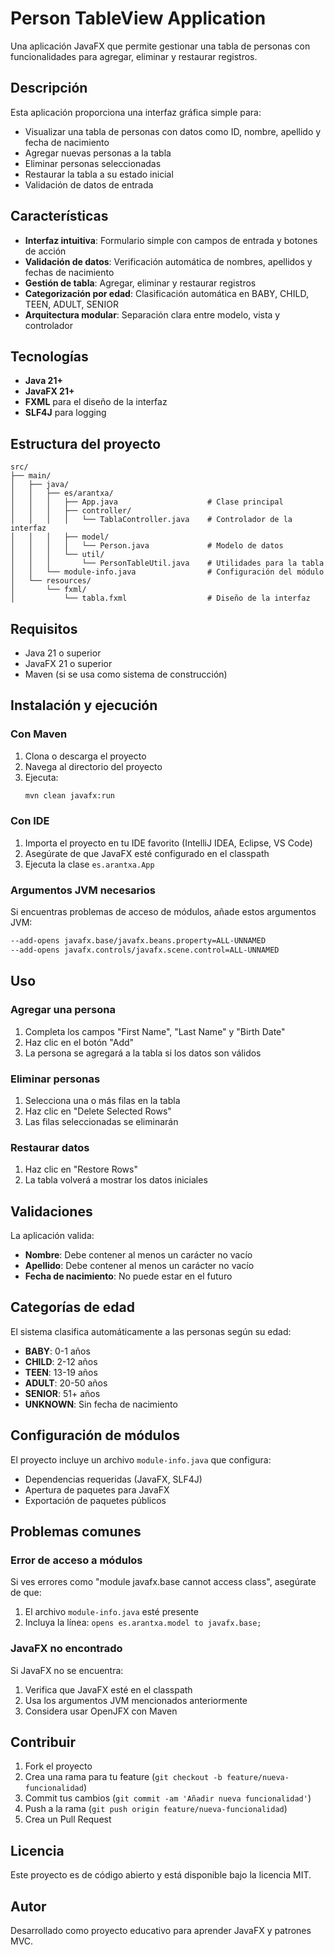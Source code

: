 # Person TableView Application

Una aplicación JavaFX que permite gestionar una tabla de personas con funcionalidades para agregar, eliminar y restaurar registros.

## Descripción

Esta aplicación proporciona una interfaz gráfica simple para:
- Visualizar una tabla de personas con datos como ID, nombre, apellido y fecha de nacimiento
- Agregar nuevas personas a la tabla
- Eliminar personas seleccionadas
- Restaurar la tabla a su estado inicial
- Validación de datos de entrada

## Características

- **Interfaz intuitiva**: Formulario simple con campos de entrada y botones de acción
- **Validación de datos**: Verificación automática de nombres, apellidos y fechas de nacimiento
- **Gestión de tabla**: Agregar, eliminar y restaurar registros
- **Categorización por edad**: Clasificación automática en BABY, CHILD, TEEN, ADULT, SENIOR
- **Arquitectura modular**: Separación clara entre modelo, vista y controlador

## Tecnologías

- **Java 21+**
- **JavaFX 21+**
- **FXML** para el diseño de la interfaz
- **SLF4J** para logging

## Estructura del proyecto

```
src/
├── main/
│   ├── java/
│   │   ├── es/arantxa/
│   │   │   ├── App.java                    # Clase principal
│   │   │   ├── controller/
│   │   │   │   └── TablaController.java    # Controlador de la interfaz
│   │   │   ├── model/
│   │   │   │   └── Person.java             # Modelo de datos
│   │   │   └── util/
│   │   │       └── PersonTableUtil.java    # Utilidades para la tabla
│   │   └── module-info.java                # Configuración del módulo
│   └── resources/
│       └── fxml/
│           └── tabla.fxml                  # Diseño de la interfaz
```

## Requisitos

- Java 21 o superior
- JavaFX 21 o superior
- Maven (si se usa como sistema de construcción)

## Instalación y ejecución

### Con Maven

1. Clona o descarga el proyecto
2. Navega al directorio del proyecto
3. Ejecuta:
   ```bash
   mvn clean javafx:run
   ```

### Con IDE

1. Importa el proyecto en tu IDE favorito (IntelliJ IDEA, Eclipse, VS Code)
2. Asegúrate de que JavaFX esté configurado en el classpath
3. Ejecuta la clase `es.arantxa.App`

### Argumentos JVM necesarios

Si encuentras problemas de acceso de módulos, añade estos argumentos JVM:

```bash
--add-opens javafx.base/javafx.beans.property=ALL-UNNAMED
--add-opens javafx.controls/javafx.scene.control=ALL-UNNAMED
```

## Uso

### Agregar una persona
1. Completa los campos "First Name", "Last Name" y "Birth Date"
2. Haz clic en el botón "Add"
3. La persona se agregará a la tabla si los datos son válidos

### Eliminar personas
1. Selecciona una o más filas en la tabla
2. Haz clic en "Delete Selected Rows"
3. Las filas seleccionadas se eliminarán

### Restaurar datos
1. Haz clic en "Restore Rows"
2. La tabla volverá a mostrar los datos iniciales

## Validaciones

La aplicación valida:
- **Nombre**: Debe contener al menos un carácter no vacío
- **Apellido**: Debe contener al menos un carácter no vacío
- **Fecha de nacimiento**: No puede estar en el futuro

## Categorías de edad

El sistema clasifica automáticamente a las personas según su edad:
- **BABY**: 0-1 años
- **CHILD**: 2-12 años
- **TEEN**: 13-19 años
- **ADULT**: 20-50 años
- **SENIOR**: 51+ años
- **UNKNOWN**: Sin fecha de nacimiento

## Configuración de módulos

El proyecto incluye un archivo `module-info.java` que configura:
- Dependencias requeridas (JavaFX, SLF4J)
- Apertura de paquetes para JavaFX
- Exportación de paquetes públicos

## Problemas comunes

### Error de acceso a módulos
Si ves errores como "module javafx.base cannot access class", asegúrate de que:
1. El archivo `module-info.java` esté presente
2. Incluya la línea: `opens es.arantxa.model to javafx.base;`

### JavaFX no encontrado
Si JavaFX no se encuentra:
1. Verifica que JavaFX esté en el classpath
2. Usa los argumentos JVM mencionados anteriormente
3. Considera usar OpenJFX con Maven

## Contribuir

1. Fork el proyecto
2. Crea una rama para tu feature (`git checkout -b feature/nueva-funcionalidad`)
3. Commit tus cambios (`git commit -am 'Añadir nueva funcionalidad'`)
4. Push a la rama (`git push origin feature/nueva-funcionalidad`)
5. Crea un Pull Request

## Licencia

Este proyecto es de código abierto y está disponible bajo la licencia MIT.

## Autor

Desarrollado como proyecto educativo para aprender JavaFX y patrones MVC.